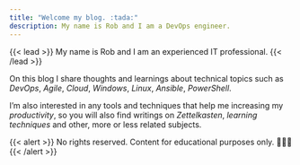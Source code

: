 ```yaml
---
title: "Welcome my blog. :tada:"
description: My name is Rob and I am a DevOps engineer.
---
```

{{< lead >}}
My name is Rob and I am an experienced IT professional.
{{< /lead >}}

On this blog I share thoughts and learnings about technical topics such as _DevOps_, _Agile_, _Cloud_, _Windows_, _Linux_, _Ansible_, _PowerShell_. 

I’m also interested in any tools and techniques that help me increasing my _productivity_, so you will also find writings on _Zettelkasten_, _learning techniques_ and other, more or less related subjects.

{{< alert >}}
No rights reserved. Content for educational purposes only. 👨🏼‍🎓
{{< /alert >}}

